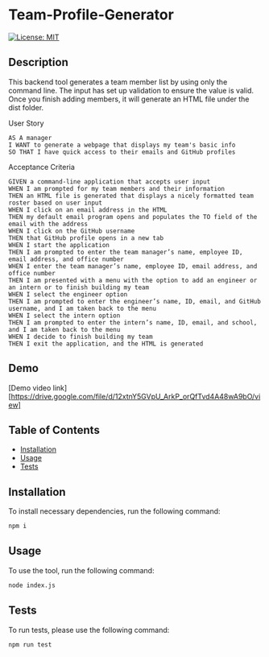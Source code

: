 # Team-Profile-Generator

[![License: MIT](https://img.shields.io/badge/License-MIT-brightgreen.svg)](https://opensource.org/licenses/MIT)

## Description

This backend tool generates a team member list by using only the command line. The input has set up validation to ensure the value is valid. Once you finish adding members, it will generate an HTML file under the dist folder.

User Story
```
AS A manager
I WANT to generate a webpage that displays my team's basic info
SO THAT I have quick access to their emails and GitHub profiles
```
Acceptance Criteria
```
GIVEN a command-line application that accepts user input
WHEN I am prompted for my team members and their information
THEN an HTML file is generated that displays a nicely formatted team roster based on user input
WHEN I click on an email address in the HTML
THEN my default email program opens and populates the TO field of the email with the address
WHEN I click on the GitHub username
THEN that GitHub profile opens in a new tab
WHEN I start the application
THEN I am prompted to enter the team manager’s name, employee ID, email address, and office number
WHEN I enter the team manager’s name, employee ID, email address, and office number
THEN I am presented with a menu with the option to add an engineer or an intern or to finish building my team
WHEN I select the engineer option
THEN I am prompted to enter the engineer’s name, ID, email, and GitHub username, and I am taken back to the menu
WHEN I select the intern option
THEN I am prompted to enter the intern’s name, ID, email, and school, and I am taken back to the menu
WHEN I decide to finish building my team
THEN I exit the application, and the HTML is generated
```

## Demo

[Demo video link][https://drive.google.com/file/d/12xtnY5GVpU_ArkP_orQfTvd4A48wA9bO/view]

## Table of Contents

- [Installation](#installation)
- [Usage](#usage)
- [Tests](#tests)

## Installation

To install necessary dependencies, run the following command:

```bash
npm i
```

## Usage

To use the tool, run the following command:

```bash
node index.js
```

## Tests

To run tests, please use the following command:

```
npm run test
```
